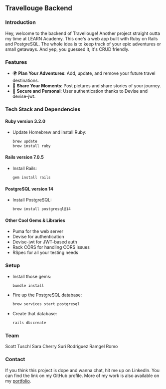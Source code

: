 
## Travellouge Backend

### Introduction

Hey, welcome to the backend of Travellouge! Another project straight outta my time at LEARN Academy. This one's a web app built with Ruby on Rails and PostgreSQL. The whole idea is to keep track of your epic adventures or small getaways. And yep, you guessed it, it's CRUD friendly.

### Features

- 🌍 **Plan Your Adventures**: Add, update, and remove your future travel destinations.
- 📸 **Share Your Moments**: Post pictures and share stories of your journey.
- 🔐 **Secure and Personal**: User authentication thanks to Devise and devise-jwt.

### Tech Stack and Dependencies

#### Ruby version 3.2.0
- Update Homebrew and install Ruby:  
  ```bash
  brew update
  brew install ruby
  ```

#### Rails version 7.0.5
- Install Rails:  
  ```bash
  gem install rails
  ```

#### PostgreSQL version 14
- Install PostgreSQL:  
  ```bash
  brew install postgresql@14
  ```

#### Other Cool Gems & Libraries
- Puma for the web server
- Devise for authentication
- Devise-jwt for JWT-based auth
- Rack CORS for handling CORS issues
- RSpec for all your testing needs

### Setup
- Install those gems:  
  ```bash
  bundle install
  ```
- Fire up the PostgreSQL database:  
  ```bash
  brew services start postgresql
  ```
- Create that database:  
  ```bash
  rails db:create
  ```

### Team

Scott Tuschl
Sara Cherry
Suri Rodriguez
Ramgel Romo

### Contact

If you think this project is dope and wanna chat, hit me up on LinkedIn. You can find the link on my GitHub profile. More of my work is also available on my [portfolio](https://www.scott-tuschl.com).

